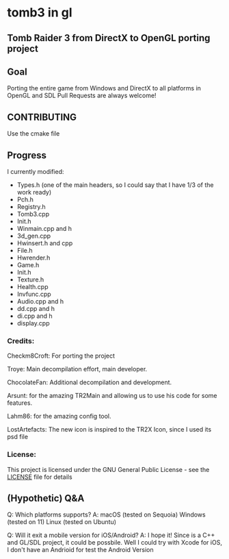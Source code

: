 # tomb3 in gl
## Tomb Raider 3 from DirectX to OpenGL porting project

## Goal
Porting the entire game from Windows and DirectX to all platforms in OpenGL and SDL
Pull Requests are always welcome!

## CONTRIBUTING
Use the cmake file

## Progress
I currently modified:
- Types.h (one of the main headers, so I could say that I have 1/3 of the work ready)
- Pch.h
- Registry.h
- Tomb3.cpp
- Init.h
- Winmain.cpp and h
- 3d_gen.cpp
- Hwinsert.h and cpp
- File.h
- Hwrender.h
- Game.h
- Init.h
- Texture.h
- Health.cpp
- Invfunc.cpp
- Audio.cpp and h
- dd.cpp and h
- di.cpp and h
- display.cpp

### Credits:
Checkm8Croft: For porting the project

Troye: Main decompilation effort, main developer.

ChocolateFan: Additional decompilation and development.

Arsunt: for the amazing TR2Main and allowing us to use his code for some features.

Lahm86: for the amazing config tool.

LostArtefacts: The new icon is inspired to the TR2X Icon, since I used its psd file

### License:
This project is licensed under the GNU General Public License - see the [LICENSE](https://github.com/Trxyebeep/tomb3/blob/master/LICENSE.md) file for details

## (Hypothetic) Q&A

Q: Which platforms supports?
A: macOS (tested on Sequoia) Windows (tested on 11) Linux (tested on Ubuntu)

Q: Will it exit a mobile version for iOS/Android?
A: I hope it! Since is a C++ and GL/SDL project, it could be possbile. Well I could try with Xcode for iOS, I don't have an Andrioid for test the Android Version